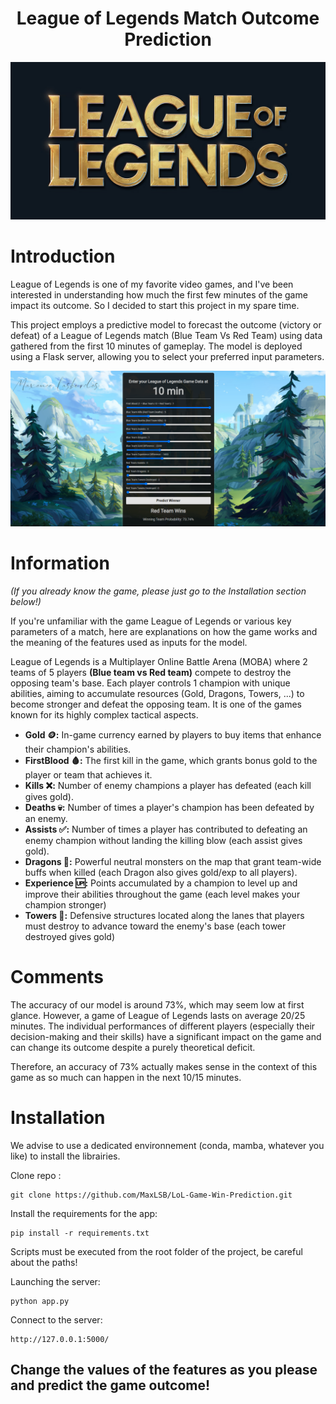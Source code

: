 <div align="center">
  <h1>League of Legends Match Outcome Prediction</h1>
  <img src="images/lol_logo.png" alt="LoL Logo" width="600"/>
</div>

# Introduction

League of Legends is one of my favorite video games, and I've been interested in understanding how much the first few minutes of the game impact its outcome. So I decided to start this project in my spare time.

This project employs a predictive model to forecast the outcome (victory or defeat) of a League of Legends match (Blue Team Vs Red Team) using data gathered from the first 10 minutes of gameplay. The model is deployed using a Flask server, allowing you to select your preferred input parameters.

<div align="center">
  <img src="images/interface.png" alt="Interface" width="600"/>
</div>

# Information
_(If you already know the game, please just go to the Installation section below!)_

If you're unfamiliar with the game League of Legends or various key parameters of a match, here are explanations on how the game works and the meaning of the features used as inputs for the model.

League of Legends is a Multiplayer Online Battle Arena (MOBA) where 2 teams of 5 players **(Blue team vs Red team)** compete to destroy the opposing team's base. Each player controls 1 champion with unique abilities, aiming to accumulate resources (Gold, Dragons, Towers, ...) to become stronger and defeat the opposing team. It is one of the games known for its highly complex tactical aspects.

- **Gold 🪙:** In-game currency earned by players to buy items that enhance their champion's abilities.
- **FirstBlood 🩸:** The first kill in the game, which grants bonus gold to the player or team that achieves it.
- **Kills ❌:** Number of enemy champions a player has defeated (each kill gives gold).
- **Deaths 💀:** Number of times a player's champion has been defeated by an enemy.
- **Assists ✅:** Number of times a player has contributed to defeating an enemy champion without landing the killing blow (each assist gives gold).
- **Dragons 🐉:** Powerful neutral monsters on the map that grant team-wide buffs when killed (each Dragon also gives gold/exp to all players).
- **Experience 🆙:** Points accumulated by a champion to level up and improve their abilities throughout the game (each level makes your champion stronger)
- **Towers 🗿:** Defensive structures located along the lanes that players must destroy to advance toward the enemy's base (each tower destroyed gives gold)

# Comments

The accuracy of our model is around 73%, which may seem low at first glance. However, a game of League of Legends lasts on average 20/25 minutes. The individual performances of different players (especially their decision-making and their skills) have a significant impact on the game and can change its outcome despite a purely theoretical deficit.

Therefore, an accuracy of 73% actually makes sense in the context of this game as so much can happen in the next 10/15 minutes.

# Installation

We advise to use a dedicated environnement (conda, mamba, whatever you like) to install the librairies.

Clone repo :
```
git clone https://github.com/MaxLSB/LoL-Game-Win-Prediction.git
```

Install the requirements for the app:
```
pip install -r requirements.txt
```

Scripts must be executed from the root folder of the project, be careful about the paths!

Launching the server:
```
python app.py
```

Connect to the server:
```
http://127.0.0.1:5000/
```
<h2> Change the values of the features as you please and predict the game outcome! </h2>
